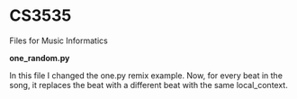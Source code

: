 # CS3535
Files for Music Informatics

**one_random.py**

In this file I changed the one.py remix example. Now, for every beat in the song, it replaces the beat with a different beat with the same local_context.
